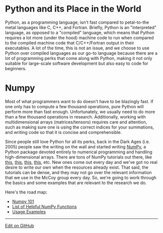 # Python and its Place in the World

Python, as a programming language, isn't fast compared to petal-to-the metal languages like C, C++, and Fortran. Briefly, Python is an "interpreted" language, as opposed to a "compiled" language, which means that Python requires a lot more (under the hood) machine code to run when compared to the compiled machine code that C/C++/Fortran output in their executables.  A lot of the time, this is not an issue, and we choose to use Python over compiled languages as our go-to language because there are a lot of programming perks that come along with Python, making it not only suitable for large-scale software development but also easy to code for beginners.

# Numpy

Most of what programmers want to do doesn't have to be blazingly fast.  If one only has to compute a few thousand operations, pure Python will perform more than fast enough.  Unfortunately, we usually need to do more than a few thousand operations in research.  Additionally, working with multidimensional arrays (matrices/tensors) requires care and attention, such as making sure one is using the correct indices for your summations, and writing code so that it is concise and comprehensible.

Since people still love Python for all its perks, back in the Dark Ages (i.e. 2005) people saw the writing on the wall and started writing [NumPy](https://numpy.org/), a Python package devoted entirely to numerical programming and handling high-dimensional arrays. There are tons of NumPy tutorials out there, like [this](https://numpy.org/devdocs/user/quickstart.html), [this](https://www.tutorialspoint.com/numpy/index.htm), [this](https://cs231n.github.io/python-numpy-tutorial/), [this](https://towardsdatascience.com/the-ultimate-beginners-guide-to-numpy-f5a2f99aef54), etc.
New ones come out every day and we've got no real desire to write our own when the resources already exist.
That said, the tutorials can be dense, and they may not go over the relevant information that we use in the McCoy group every day. So, we're going to work through the basics and some examples that are relevant to the research we do.

Here's the road map:
* [Numpy 101](numpy101.md)
* [List of Helpful NumPy Functions](numpyFunctions.md)
* [Usage Examples](Examples.md)

---
[Edit on GitHub](https://github.com/McCoyGroup/References/edit/gh-pages/McCoy%20Group%20Code%20Academy/NumPy/index.md)
